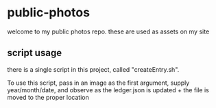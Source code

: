 # public-photos
welcome to my public photos repo. these are used as assets on my site

## script usage

there is a single script in this project, called "createEntry.sh". 

To use this script, pass in an image as the first argument, supply year/month/date, and observe as the ledger.json is updated + the file is moved to the proper location

